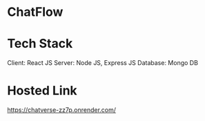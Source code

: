 # ChatFlow

# Tech Stack
   Client: React JS
   Server: Node JS, Express JS
   Database: Mongo DB
# Hosted Link
https://chatverse-zz7p.onrender.com/
